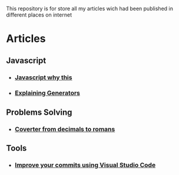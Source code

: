 This repository is for store all my articles wich had been published in different places on internet

# Articles

## Javascript

- ### [Javascript why this](https://github.com/omenlog/articles/blob/master/javascript-why-this/index.md)
- ### [Explaining Generators](https://github.com/omenlog/articles/blob/master/explaining-generators/index.md)

## Problems Solving

- ### [Coverter from decimals to romans](https://github.com/omenlog/articles/blob/master/from-decimals-to-romans-a-functional-way/index.md)

## Tools

- ### [Improve your commits using Visual Studio Code](https://github.com/omenlog/articles/blob/master/improve-your-commits-with-vscode/index.md)
